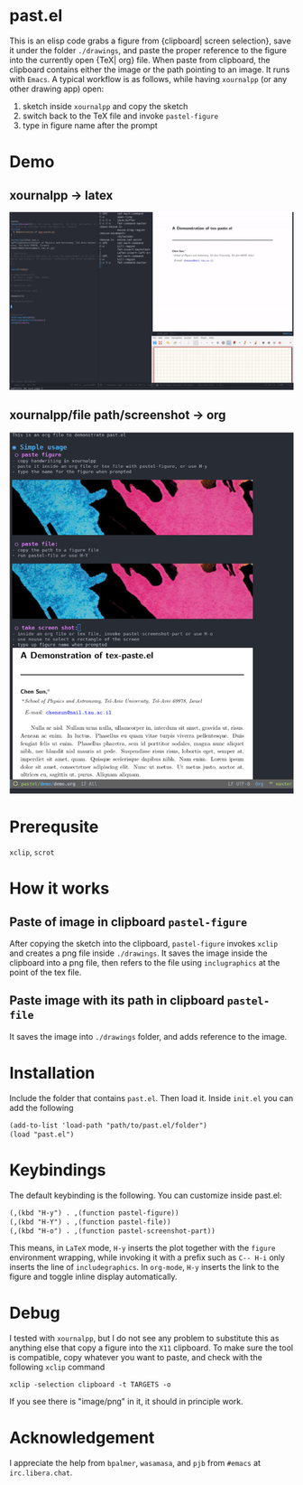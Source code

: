 # past.el
This is an elisp code grabs a figure from {clipboard| screen selection}, save it under the folder `./drawings`, and paste the proper reference to the figure into the currently open {TeX| org} file. When paste from clipboard, the clipboard contains either the image or the path pointing to an image.  It runs with `Emacs`. A typical workflow is as follows, while having `xournalpp`  (or any other drawing app) open:

1. sketch inside `xournalpp` and copy the sketch 
1. switch back to the TeX file and invoke `pastel-figure`
1. type in figure name after the prompt

# Demo
## xournalpp -> latex
![demo gif](./demo/demo.gif)

## xournalpp/file path/screenshot -> org
![demo gif](./demo/drawings/org_demo.png)

# Prerequsite
`xclip`, `scrot`

# How it works
## Paste of image in clipboard `pastel-figure`
After copying the sketch into the clipboard, `pastel-figure` invokes `xclip` and creates a png file inside `./drawings`. It saves the image inside the clipboard into a png file, then refers to the file using `inclugraphics` at the point of the tex file.

## Paste image with its path in clipboard `pastel-file`
It saves the image into `./drawings` folder, and adds reference to the image. 


# Installation
Include the folder that contains `past.el`. Then load it. Inside `init.el` you can add the following

    (add-to-list 'load-path "path/to/past.el/folder")
    (load "past.el")


# Keybindings 
The default keybinding is the following. You can customize inside past.el:

    (,(kbd "H-y") . ,(function pastel-figure))
    (,(kbd "H-Y") . ,(function pastel-file))    
    (,(kbd "H-o") . ,(function pastel-screenshot-part))

This means, in `LaTeX` mode, `H-y` inserts the plot together with the `figure` environment wrapping, while invoking it with a prefix such as `C-- H-i` only inserts the line of `includegraphics`. In `org-mode`, `H-y` inserts the link to the figure and toggle inline display automatically. 

# Debug
I tested with `xournalpp`, but I do not see any problem to substitute this as anything else that copy a figure into the `X11` clipboard. To make sure the tool is compatible, copy whatever you want to paste, and check with the following `xclip` command

    xclip -selection clipboard -t TARGETS -o
    
If you see there is "image/png" in it, it should in principle work. 

# Acknowledgement
I appreciate the help from `bpalmer`, `wasamasa`, and `pjb` from `#emacs` at `irc.libera.chat`.
